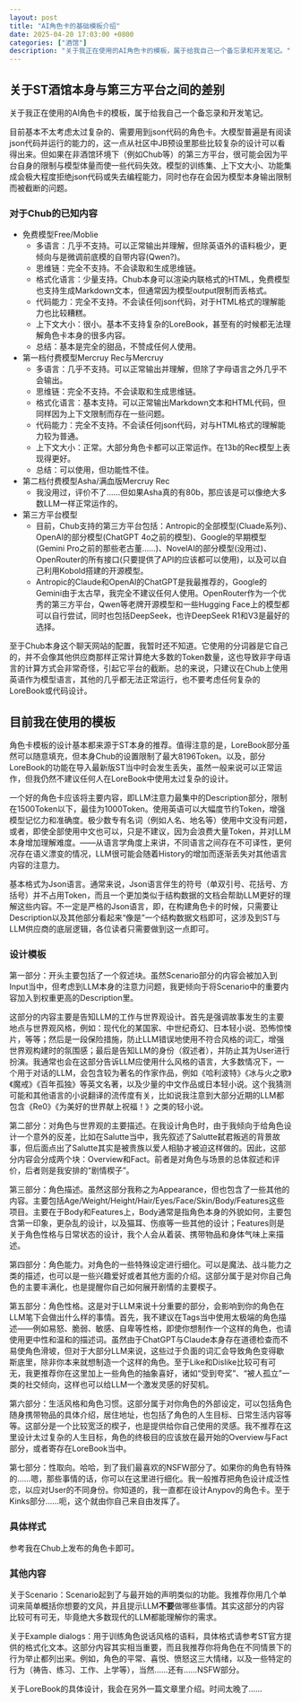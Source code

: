```yaml
---
layout: post
title: "AI角色卡的基础模板介绍"
date: 2025-04-20 17:03:00 +0800
categories: ["酒馆"]
description: "关于我正在使用的AI角色卡的模板，属于给我自己一个备忘录和开发笔记。"
---
```


<h2>关于ST酒馆本身与第三方平台之间的差别</h2>
<p>关于我正在使用的AI角色卡的模板，属于给我自己一个备忘录和开发笔记。</p>
<p>目前基本不太考虑太过复杂的、需要用到json代码的角色卡。大模型普遍是有阅读json代码并运行的能力的，这一点从社区中JB预设里那些比较复杂的设计可以看得出来。但如果在非酒馆环境下（例如Chub等）的第三方平台，很可能会因为平台自身的限制与模型体量而使一些代码失效。模型的训练集、上下文大小、功能集成会极大程度拒绝json代码或失去编程能力，同时也存在会因为模型本身输出限制而被截断的问题。</p>
<h3>对于Chub的已知内容</h3>
<ul>
	<li>免费模型Free/Moblie
		<ul>
			<li>多语言：几乎不支持。可以正常输出并理解，但除英语外的语料极少，更倾向与是微调前底模的自带内容(Qwen?)。</li>
			<li>思维链：完全不支持。不会读取和生成思维链。</li>
			<li>格式化语言：少量支持。Chub本身可以渲染内联格式的HTML，免费模型也支持生成Markdown文本，但通常因为模型output限制而丢格式。</li>
			<li>代码能力：完全不支持。不会读任何json代码，对于HTML格式的理解能力也比较糟糕。</li>
			<li>上下文大小：很小。基本不支持复杂的LoreBook，甚至有的时候都无法理解角色卡本身的很多内容。</li>
			<li>总结：基本是完全的甜品，不赞成任何人使用。</li>
	    </ul>
	</li>
	<li>第一档付费模型Mercruy Rec与Mercruy
		<ul>
			<li>多语言：几乎不支持。可以正常输出并理解，但除了字母语言之外几乎不会输出。</li>
			<li>思维链：完全不支持。不会读取和生成思维链。</li>
			<li>格式化语言：基本支持。可以正常输出Markdown文本和HTML代码，但同样因为上下文限制而存在一些问题。</li>
			<li>代码能力：完全不支持。不会读任何json代码，对与HTML格式的理解能力较为普通。</li>
			<li>上下文大小：正常。大部分角色卡都可以正常运作。在13b的Rec模型上表现得更好。</li>
			<li>总结：可以使用，但功能性不佳。</li>
		</ul>
	</li>
	<li>第二档付费模型Asha/满血版Mercruy Rec
		<ul>
			<li>我没用过，评价不了……但如果Asha真的有80b，那应该是可以像绝大多数LLM一样正常运作的。</li>
		</ul>
	</li>
	<li>第三方平台模型
		<ul>
			<li>目前，Chub支持的第三方平台包括：Antropic的全部模型(Cluade系列)、OpenAI的部分模型(ChatGPT 4o之前的模型)、Google的早期模型(Gemini Pro之前的那些老古董……)、NovelAI的部分模型(没用过)、OpenRouter的所有接口(只要提供了API的应该都可以使用)，以及可以自己利用Kobold搭建的开源模型。</li>
			<li>Antropic的Claude和OpenAI的ChatGPT是我最推荐的，Google的Gemini由于太古早，我完全不建议任何人使用。OpenRouter作为一个优秀的第三方平台，Qwen等老牌开源模型和一些Hugging Face上的模型都可以自行尝试，同时也包括DeepSeek，也许DeepSeek R1和V3是最好的选择。</li>
		</ul>
	</li>
</ul>
<p>至于Chub本身这个聊天网站的配置，我暂时还不知道。它使用的分词器是它自己的，并不会像其他供应商那样正常计算绝大多数的Token数量，这也导致非字母语言的计算方式会<span class="term" data-description='通常来说，Chub上认为非英文字母的每一个字符都是一个Token，日语和中文的消耗量非常可怕！'>非常奇怪</span>，引起它平台的截断。总的来说，只建议在Chub上使用英语作为模型语言，其他的几乎都无法正常运行，也不要考虑任何复杂的LoreBook或代码设计。</p>
<h2>目前我在使用的模板</h2>
<p>角色卡模板的设计基本都来源于ST本身的推荐。值得注意的是，LoreBook部分虽然可以随意填充，但本身Chub的设置限制了最大8196Token。以及，部分LoreBook的功能在导入最新版ST当中时会发生丢失，虽然一般来说可以正常运作，但我仍然不建议任何人在LoreBook中使用太过复杂的设计。</p>
<p>一个好的角色卡应该将主要内容，即<span class="term" data-description='模型存在注意力。即使它支持超大的上下文，但仍然会随着input的增加而逐渐遗忘一些事情，这跟LLM技术的底层逻辑有关，任何模型都存在这一问题，即使是优秀的Claude或ChatGPT。'>LLM注意力</span>最集中的Description部分，限制在1500Token以下，最佳为1000Token。使用英语可以大幅度节约Token，增强模型记忆力和准确度。极少数专有名词（例如人名、地名等）使用中文没有问题，或者，即使全部使用中文也可以，只是不建议，因为会浪费大量Token，并对LLM本身增加理解难度。——从语言学角度上来讲，不同语言之间存在不可译性，更何况存在语义漂变的情况，LLM很可能会随着History的增加而逐渐丢失对其他语言内容的注意力。</p>
<p>基本格式为Json语言。通常来说，Json语言伴生的符号（单双引号、花括号、方括号）并不占用Token，而且一个更加类似于结构数据的文档会帮助LLM更好的理解这些内容。不一定是严格的Json语言，即，在构建角色卡的时候，只需要让Description以及其他部分看起来“像是”一个结构数据文档即可，这涉及到ST与LLM供应商的底层逻辑，各位读者只需要做到这一点即可。</p>
<h3>设计模板</h3>
<p>第一部分：开头主要包括了一个叙述块。虽然Scenario部分的内容会被加入到Input当中，但考虑到LLM本身的注意力问题，我更倾向于将Scenario中的重要内容加入到权重更高的Description里。</p>
<p>这部分的内容主要是告知LLM的工作与世界观设计。首先是强调故事发生的主要地点与世界观风格，例如：现代化的某国家、中世纪奇幻、日本轻小说、恐怖惊悚片，等等；然后是一段保险措施，防止LLM错误地使用不符合风格的词汇，增强世界观构建时的氛围感；最后是告知LLM的身份（叙述者），并防止其为User进行扮演。我通常也会在这部分告诉LLM应使用什么风格的语言，大多数情况下，一个用于对话的LLM，会包含较为著名的作家作品，例如《哈利波特》《冰与火之歌》《魔戒》《百年孤独》等英文名著，以及少量的中文作品或日本轻小说。这个我猜测可能和其他语言的小说翻译的流传度有关，比如说我注意到大部分近期的LLM都包含《Re0》《为美好的世界献上祝福！》之类的轻小说。</p>
<p>第二部分：对角色与世界观的主要描述。在我设计角色时，由于我倾向于给角色设计一个意外的反差，比如在Salutte当中，我先叙述了Salutte弑君叛逃的背景故事，但后面点出了Salutte其实是被贵族以爱人相胁才被迫这样做的。因此，这部分内容会分成两个块：Overview和Fact。前者是对角色与场景的总体叙述和评价，后者则是我安排的“剧情楔子”。</p>
<p>第三部分：角色描述。虽然这部分我称之为Appearance，但也包含了一些其他的内容。主要包括Age/Weight/Height/Hair/Eyes/Face/Skin/Body/Features这些项目。主要在于Body和Features上，Body通常是指角色本身的外貌如何，主要包含第一印象，<span class="term" data-description='胸部大小、体格强壮度等'>更杂乱的设计</span>，以及猫耳、伤痕等一些其他的设计；Features则是关于角色性格与日常状态的设计，我个人会从着装、携带物品和<span class="term" data-description='是的，我是气味控。'>身体气味</span>上来描述。</p>
<p>第四部分：角色能力。对角色的一些特殊设定进行细化。可以是魔法、战斗能力之类的描述，也可以是一些兴趣爱好或者其他方面的介绍。这部分属于是对你自己角色的主要丰满化，也是提醒你自己如何展开剧情的主要楔子。</p>
<p>第五部分：角色性格。这是对于LLM来说十分重要的部分，会影响到你的角色在LLM笔下会做出什么样的事情。首先，我不建议在Tags当中使用太极端的角色描述——例如易怒、脆弱、敏感、自卑等性格，即使你想制作一个这样的角色，也请使用更中性和温和的描述词。虽然由于ChatGPT与Claude本身存在道德检查而不易使角色滑坡，但对于大部分LLM来说，这些过于负面的词汇会导致角色变得<span class="term" data-description='尤其是DeepSeek与Gemini，他们非常容易制造意外。'>歇斯底里</span>，除非你本来就想制造一个这样的角色。至于Like和Dislike比较可有可无，我更推荐你在这里加上一些角色的抽象喜好，诸如“受到夸奖”、“被人孤立”一类的社交倾向，这样也可以给LLM一个激发灵感的好契机。</p>
<p>第六部分：生活风格和角色习惯。这部分属于对你角色的外部设定，可以包括角色随身携带物品的具体介绍，居住地址，也包括了角色的人生目标、日常生活内容等等。这部分是一个比较宽泛的楔子，也是提供给你自己使用的灵感。我不推荐在这里设计太过复杂的人生目标，角色的终极目的应该放在最开始的Overview与Fact部分，或者寄存在LoreBook当中。</p>
<p>第七部分：性取向。哈哈，到了我们最喜欢的NSFW部分了。如果你的角色有特殊的……嗯，那些事情的话，你可以在这里进行细化。我一般推荐把角色设计成泛性恋，以应对User的不同身份。你知道的，我一直都在设计Anypov的角色卡。至于Kinks部分……呃，这个就由你自己来自由发挥了。</p>
<h3>具体样式</h3>
<p>参考我在Chub上发布的角色卡即可。</p>
<h3>其他内容</h3>
<p>关于Scenario：Scenario起到了与最开始的声明类似的功能。我推荐你用几个单词来简单概括你想要的文风，并且提示LLM<strong>不要</strong>做哪些事情。其实这部分的内容比较可有可无，毕竟绝大多数现代的LLM都能理解你的需求。</p>
<p>关于Example dialogs：用于训练角色说话风格的语料，具体格式请参考ST官方提供的格式化文本。这部分内容其实相当重要，而且我推荐你将角色在不同情景下的行为举止都列出来。例如，角色的平常、喜悦、愤怒这三大情绪，以及一些特定的行为（祷告、练习、工作、上学等），当然……还有……NSFW部分。</p>
<p>关于LoreBook的具体设计，我会在另外一篇文章里介绍。时间太晚了……</p>